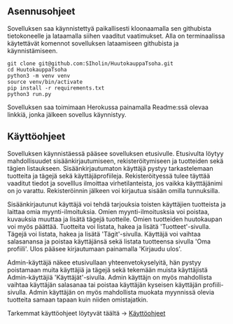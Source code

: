 ## Asennusohjeet

Sovelluksen saa käynnistettyä paikallisesti kloonaamalla sen githubista tietokoneelle ja lataamalla siihen vaaditut vaatimukset. Alla on terminaalissa käytettävät komennot sovelluksen lataamiseen githubista ja käynnistämiseen. 

```
git clone git@github.com:SIholin/HuutokauppaTsoha.git
cd HuutokauppaTsoha
python3 -m venv venv
source venv/bin/activate
pip install -r requirements.txt
python3 run.py

```

Sovelluksen saa toimimaan Herokussa painamalla Readme:ssä olevaa linkkiä, jonka jälkeen sovellus käynnistyy. 

## Käyttöohjeet

Sovelluksen käynnistäessä pääsee sovelluksen etusivulle. Etusivulta löytyy mahdollisuudet sisäänkirjautumiseen, rekisteröitymiseen ja tuotteiden sekä tägien listaukseen. Sisäänkirjautumaton käyttäjä pystyy tarkastelemaan tuotteita ja tägejä sekä käyttäjäprofiileja. Rekisteröityessä tulee täyttää vaaditut tiedot ja sovelllus ilmoittaa virhetilanteista, jos vaikka käytttäjänimi on jo varattu. Rekisteröinnin jälkeen voi kirjautua sisään omilla tunnuksilla. 

Sisäänkirjautunut käyttäjä voi tehdä tarjouksia toisten käyttäjien tuotteista ja laittaa omia myynti-ilmoituksia. Omien myynti-ilmoitusksia voi poistaa, kuvauksia muuttaa ja lisätä tägejä tuotteile. Omien tuotteiden huutokaupan voi myös päättää. Tuotteita voi listata, hakea ja lisätä 'Tuotteet'-sivulla. Tägejä voi listata, hakea ja lisätä 'Tägit'-sivulla. Käyttäjä voi vaihtaa salasanansa ja poistaa käyttäjänsä sekä listata tuotteensa sivulla 'Oma profiili'. Ulos pääsee kirjautumaan painamalla 'Kirjaudu ulos'. 

Admin-käyttäjä näkee etusivullaan yhteenvetokyselyitä, hän pystyy poistamaan muita käyttäjiä ja tägejä sekä tekemään muista käyttäjistä Admin-käyttäjiä 'Käyttäjät'-sivulla. Admin käyttäjn on myös mahdollista vaihtaa käyttäjän salasanaa tai poistaa käyttäjän kyseisen käyttäjän profiili-sivulla. Admin käyttäjän on myös mahdollista muokata myynnissä olevia tuotteita samaan tapaan kuin niiden omistajatkin.

Tarkemmat käyttöohjeet löytyvät täältä -> [Käyttöohjeet](https://github.com/SIholin/HuutokauppaTsoha/blob/master/documentation/usage.md)
